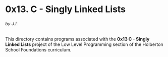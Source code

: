 <h1>0x13. C - Singly Linked Lists</h1>
<h6>by J.I.</h6>

This directory contains programs associated with the <strong>0x13 C - Singly Linked Lists</strong> project of the Low Level Programming section of the Holberton School Foundations curriculum.

